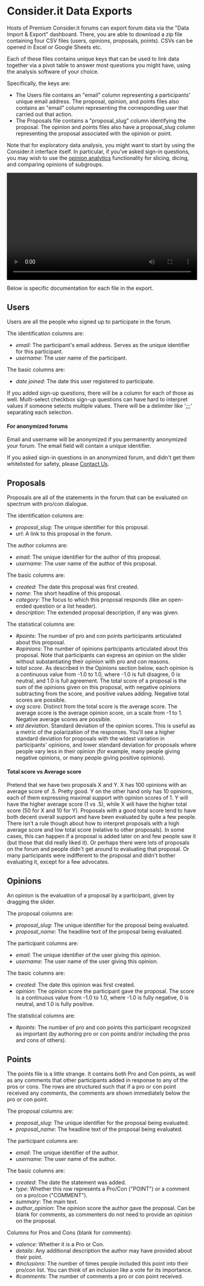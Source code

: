 Consider.it Data Exports
========================

Hosts of Premium Consider.it forums can export forum data via the "Data Import & Export" dashboard. There, you are able to download a zip file containing four CSV files (users, opinions, proposals, points). CSVs can be opened in Excel or Google Sheets etc. 


Each of these files contains unique keys that can be used to link data together via a pivot table to answer most questions you might have, using the analysis software of your choice. 

Specifically, the keys are:
 * The Users file contains an "email" column representing a participants' unique email address. The proposal, opinion, and points files also contains an "email" column representing the corresponding user that carried out that action.
 * The Proposals file contains a "proposal_slug" column identifying the proposal. The opinion and points files also have a proposal_slug column representing the proposal associated with the opinion or point.


Note that for exploratory data analysis, you might want to start by using the Consider.it interface itself. In particular, if you've asked sign-in questions, you may wish to use the [opinion analytics](https://traviskriplean.com/exploratory-data-analysis-in-c-1cm7y6) functionality for slicing, dicing, and comparing opinions of subgroups.

<video loading="lazy" preload="true" loop="" autoplay="" controls="" title="In Consider.it, you can examine similarities and differences of opinions between subgroups." style="position: relative; width: 100%; aspect-ratio: 1920 / 1080; box-shadow: rgba(0, 0, 0, 0.25) 0px 1px 4px; transition: box-shadow 500ms ease 0s; display: block;" data-initialized="" playsinline="" class="" data-controls=""><source src="//d2rtgkroh5y135.cloudfront.net/images/product_page/screencasts/trimmed-opinion_analytics-small-x264.mp4" type="video/mp4">In Consider.it, you can examine similarities and differences of opinions between subgroups.</video>

Below is specific documentation for each file in the export.  


Users
-----

Users are all the people who signed up to participate in the forum.

The identification columns are: 
 * *email*: The participant's email address. Serves as the unique identifier for this participant.
 * *username*: The user name of the participant.

The basic columns are:
 * *date joined*: The date this user registered to participate.

If you added sign-up questions, there will be a column for each of those as well. Multi-select checkbox sign-up questions can have hard to interpret values if someone selects multiple values. There will be a delimiter like ';;;' separating each selection. 

#### For anonymized forums
Email and username will be anonymized if you permanently anonymized your forum. The email field will contain a unique identifier. 

If you asked sign-in questions in an anonymized forum, and didn't get them whitelisted for safety, please [Contact Us](mailto:help@consider.it).



Proposals
---------

Proposals are all of the statements in the forum that can be evaluated on spectrum with pro/con dialogue. 

The identification columns are: 
 * *proposal_slug*: The unique identifier for this proposal.
 * *url*: A link to this proposal in the forum. 

The author columns are:
 * *email*: The unique identifier for the author of this proposal.
 * *username*: The user name of the author of this proposal.

The basic columns are:
 * *created*: The date this proposal was first created.
 * *name*: The short headline of this proposal.
 * *category*: The focus to which this proposal responds (like an open-ended question or a list header). 
 * *description*: The extended proposal description, if any was given.

The statistical columns are:
 * *#points*: The number of pro and con points participants articulated about this proposal.
 * *#opinions*: The number of opinions participants articulated about this proposal. Note that participants can express an opinion on the slider without substantiating their opinion with pro and con reasons. 
 * *total score*. As described in the Opinions section below, each opinion is a continuous value from -1.0 to 1.0, where -1.0 is full disagree, 0 is neutral, and 1.0 is full agreement. The total score of a proposal is the sum of the opinions given on this proposal, with negative opinions subtracting from the score, and positive values adding. Negative total scores are possible. 
 * *avg score*. Distinct from the total score is the average score. The average score is the average opinion score, on a scale from -1 to 1. Negative average scores are possible.
 * *std deviation*. Standard deviation of the opinion scores. This is useful as a metric of the polarization of the responses. You'll see a higher standard deviation for proposals with the widest variation in participants' opinions, and lower standard deviation for proposals where people vary less in their opinion (for example, many people giving negative opinions, or many people giving positive opinions). 

#### Total score vs Average score

Pretend that we have two proposals X and Y. X has 100 opinions with an average score of .5. Pretty good. Y on the other hand only has 10 opinions, each of them expressing maximal support with opinion scores of 1. Y will have the higher average score (1 vs .5), while X will have the higher total score (50 for X and 10 for Y). Proposals with a good total score tend to have both decent overall support and have been evaluated by quite a few people. There isn't a rule though about how to interpret proposals with a high average score and low total score (relative to other proposals). In some cases, this can happen if a proposal is added later on and few people saw it (but those that did really liked it). Or perhaps there were lots of proposals on the forum and people didn't get around to evaluating that proposal. Or many participants were indifferent to the proposal and didn't bother evaluating it, except for a few advocates. 


Opinions
--------


An opinion is the evaluation of a proposal by a participant, given by dragging the slider. 

The proposal columns are:
 * *proposal_slug*: The unique identifier for the proposal being evaluated.
 * *proposal_name*: The headline text of the proposal being evaluated.

The participant columns are:
 * *email*: The unique identifier of the user giving this opinion.
 * *username*: The user name of the user giving this opinion.

The basic columns are:
 * *created*: The date this opinion was first created.
 * *opinion*: The opinion score the participant gave the proposal. The score is a continuous value from -1.0 to 1.0, where -1.0 is fully negative, 0 is neutral, and 1.0 is fully positive.
 
The statistical columns are:
 * *#points*: The number of pro and con points this participant recognized as important (by authoring pro or con points and/or including the pros and cons of others). 


Points
------

The points file is a little strange. It contains both Pro and Con points, as well as any comments that other participants added in response to any of the pros or cons. The rows are structured such that if a pro or con point received any comments, the comments are shown immediately below the pro or con point. 


The proposal columns are:
 * *proposal_slug*: The unique identifier for the proposal being evaluated.
 * *proposal_name*: The headline text of the proposal being evaluated.

The participant columns are:
 * *email*: The unique identifier of the author.
 * *username*: The user name of the author.

The basic columns are:
 * *created*: The date the statement was added.
 * *type*: Whether this row represents a Pro/Con ("POINT") or a comment on a pro/con ("COMMENT").
 * *summary*: The main text.
 * *author_opinion*: The opinion score the author gave the proposal. Can be blank for comments, as commenters do not need to provide an opinion on the proposal. 

Columns for Pros and Cons (blank for comments):
 * *valence*: Whether it is a Pro or Con. 
 * *details*: Any additional description the author may have provided about their point.
 * *#inclusions*: The number of times people included this point into their pro/con list. You can think of an inclusion like a vote for its importance. 
 * *#comments*: The number of comments a pro or con point received.



